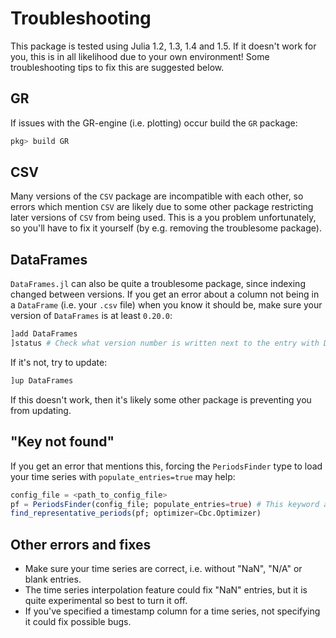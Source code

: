 # Troubleshooting

This package is tested using Julia 1.2, 1.3, 1.4 and 1.5. If it doesn't work for you, this is in all likelihood due to your own environment! Some troubleshooting tips to fix this are suggested below.

## GR

If issues with the GR-engine (i.e. plotting) occur build the `GR` package:

```julia
pkg> build GR
```

## CSV

Many versions of the `CSV` package are incompatible with each other, so errors which mention `CSV` are likely due to some other package restricting later versions of `CSV` from being used. This is a you problem unfortunately, so you'll have to fix it yourself (by e.g. removing the troublesome package).

## DataFrames

`DataFrames.jl` can also be quite a troublesome package, since indexing changed between versions. If you get an error about a column not being in a `DataFrame` (i.e. your `.csv` file) when you know it should be, make sure your version of `DataFrames` is at least `0.20.0`:

```julia
]add DataFrames
]status # Check what version number is written next to the entry with DataFrames
```

If it's not, try to update:

```julia
]up DataFrames
```

If this doesn't work, then it's likely some other package is preventing you from updating.

## "Key not found"

If you get an error that mentions this, forcing the `PeriodsFinder` type to load your time series with `populate_entries=true` may help:

```julia
config_file = <path_to_config_file>
pf = PeriodsFinder(config_file; populate_entries=true) # This keyword argument is the "key" (ha)
find_representative_periods(pf; optimizer=Cbc.Optimizer)
```

## Other errors and fixes

* Make sure your time series are correct, i.e. without "NaN", "N/A" or blank entries.
* The time series interpolation feature could fix "NaN" entries, but it is quite experimental so best to turn it off.
* If you've specified a timestamp column for a time series, not specifying it could fix possible bugs.

